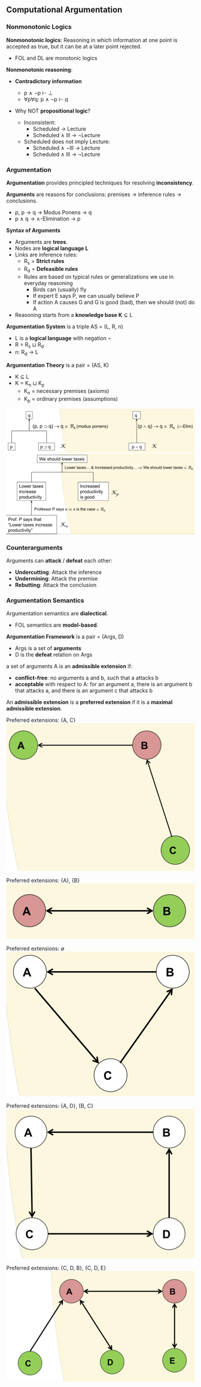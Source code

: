 ## Computational Argumentation

### Nonmonotonic Logics

**Nonmonotonic logics**: Reasoning in which information at one point is accepted as true, but it can be at a later point rejected. 
* FOL and DL are monotonic logics

**Nonmonotonic reasoning**:
* **Contradictory information**
	* p ∧ ¬p ⊢ ⊥
	* ∀p∀q: p ∧ ¬p ⊢ q

* Why NOT **propositional logic**?
	* Inconsistent:
		* Scheduled → Lecture 
		* Scheduled ∧ Ill → ¬Lecture
	* Scheduled does not imply Lecture:
		* Scheduled ∧ ¬Ill → Lecture
		* Scheduled ∧ Ill → ¬Lecture

### Argumentation

**Argumentation** provides principled techniques for resolving **inconsistency**.

**Arguments** are reasons for conclusions: premises -> inference rules -> conclusions.
* p, p → q -> Modus Ponens -> q
* p ∧ q -> ∧-Elimination -> p

**Syntax of Arguments**
* Arguments are **trees**.
* Nodes are **logical language L**
* Links are inference rules:
	* R<sub>s</sub> = **Strict rules**
	* R<sub>d</sub> = **Defeasible rules**
	* Rules are based on typical rules or generalizations we use in everyday reasoning
		* Birds can (usually) fly
		* If expert E says P, we can usually believe P
		* If action A causes G and G is good (bad), then we should (not) do A
* Reasoning starts from a **knowledge base K** ⊆ L

**Argumentation System** is a triple AS = (L, R, n)
* L is a **logical language** with negation ¬
* R = R<sub>s</sub> ⊔ R<sub>d</sub>
* n: R<sub>d</sub> → L

**Argumentation Theory** is a pair = (AS, K)
* K ⊆ L 
* K = K<sub>n</sub> ⊔ K<sub>p</sub>
	* K<sub>n</sub> = necessary premises (axioms)
	* K<sub>p</sub> = ordinary premises (assumptions)

![argumentation-1](./pix/argumentation-1.png)
![argumentation-2](./pix/argumentation-2.png)

### Counterarguments

Arguments can **attack** / **defeat** each other:
* **Undercutting**: Attack the inference
* **Undermining**: Attack the premise
* **Rebutting**: Attack the conclusion

### Argumentation Semantics

Argumentation semantics are **dialectical**.
* FOL semantics are **model-based**.

**Argumentation Framework** is a pair = (Args, D)
* Args is a set of **arguments**
* D is the **defeat** relation on Args

a set of arguments A is an **admissible extension** if:
* **conflict-free**: no arguments a and b, such that a attacks b
* **acceptable** with respect to A: for an argument a, there is an argument b that attacks a, and there is an argument c that attacks b

An **admissible extension** is a **preferred extension** if it is a **maximal admissible extension**.

Preferred extensions: {A, C}
![preferred-extension-1](./pix/preferred-extension-1.png)

Preferred extensions: {A}, {B}
![preferred-extension-2](./pix/preferred-extension-2.png)

Preferred extensions: ∅
![preferred-extension-3](./pix/preferred-extension-3.png)

Preferred extensions: {A, D}, {B, C}
![preferred-extension-4](./pix/preferred-extension-4.png)

Preferred extensions: {C, D, B}, {C, D, E}
![preferred-extension-5](./pix/preferred-extension-5.png)


